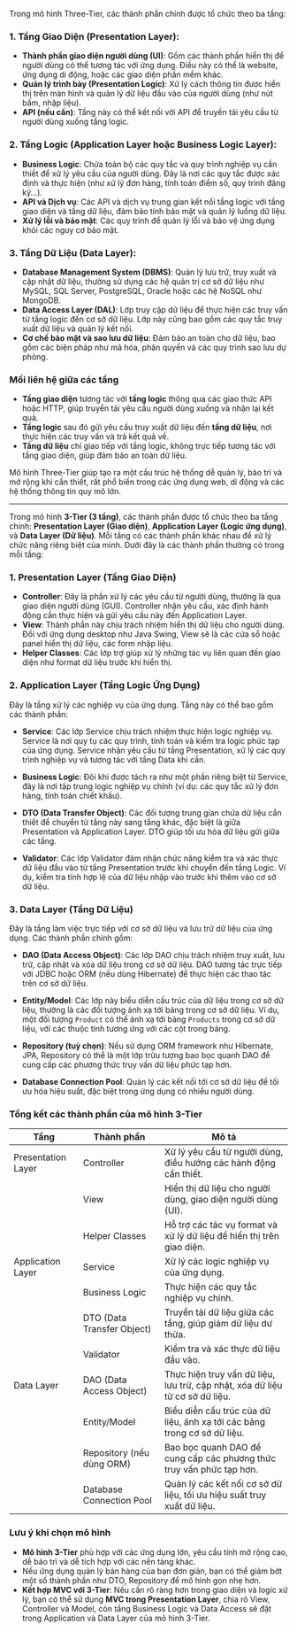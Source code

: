 Trong mô hình Three-Tier, các thành phần chính được tổ chức theo ba tầng:

### 1. **Tầng Giao Diện (Presentation Layer)**:
   - **Thành phần giao diện người dùng (UI)**: Gồm các thành phần hiển thị để người dùng có thể tương tác với ứng dụng. Điều này có thể là website, ứng dụng di động, hoặc các giao diện phần mềm khác.
   - **Quản lý trình bày (Presentation Logic)**: Xử lý cách thông tin được hiển thị trên màn hình và quản lý dữ liệu đầu vào của người dùng (như nút bấm, nhập liệu).
   - **API (nếu cần)**: Tầng này có thể kết nối với API để truyền tải yêu cầu từ người dùng xuống tầng logic.

### 2. **Tầng Logic (Application Layer hoặc Business Logic Layer)**:
   - **Business Logic**: Chứa toàn bộ các quy tắc và quy trình nghiệp vụ cần thiết để xử lý yêu cầu của người dùng. Đây là nơi các quy tắc được xác định và thực hiện (như xử lý đơn hàng, tính toán điểm số, quy trình đăng ký…).
   - **API và Dịch vụ**: Các API và dịch vụ trung gian kết nối tầng logic với tầng giao diện và tầng dữ liệu, đảm bảo tính bảo mật và quản lý luồng dữ liệu.
   - **Xử lý lỗi và bảo mật**: Các quy trình để quản lý lỗi và bảo vệ ứng dụng khỏi các nguy cơ bảo mật.

### 3. **Tầng Dữ Liệu (Data Layer)**:
   - **Database Management System (DBMS)**: Quản lý lưu trữ, truy xuất và cập nhật dữ liệu, thường sử dụng các hệ quản trị cơ sở dữ liệu như MySQL, SQL Server, PostgreSQL, Oracle hoặc các hệ NoSQL như MongoDB.
   - **Data Access Layer (DAL)**: Lớp truy cập dữ liệu để thực hiện các truy vấn từ tầng logic đến cơ sở dữ liệu. Lớp này cũng bao gồm các quy tắc truy xuất dữ liệu và quản lý kết nối.
   - **Cơ chế bảo mật và sao lưu dữ liệu**: Đảm bảo an toàn cho dữ liệu, bao gồm các biện pháp như mã hóa, phân quyền và các quy trình sao lưu dự phòng.

### Mối liên hệ giữa các tầng
- **Tầng giao diện** tương tác với **tầng logic** thông qua các giao thức API hoặc HTTP, giúp truyền tải yêu cầu người dùng xuống và nhận lại kết quả.
- **Tầng logic** sau đó gửi yêu cầu truy xuất dữ liệu đến **tầng dữ liệu**, nơi thực hiện các truy vấn và trả kết quả về.
- **Tầng dữ liệu** chỉ giao tiếp với tầng logic, không trực tiếp tương tác với tầng giao diện, giúp đảm bảo an toàn dữ liệu.

Mô hình Three-Tier giúp tạo ra một cấu trúc hệ thống dễ quản lý, bảo trì và mở rộng khi cần thiết, rất phổ biến trong các ứng dụng web, di động và các hệ thống thông tin quy mô lớn.

---

Trong mô hình **3-Tier (3 tầng)**, các thành phần được tổ chức theo ba tầng chính: **Presentation Layer (Giao diện)**, **Application Layer (Logic ứng dụng)**, và **Data Layer (Dữ liệu)**. Mỗi tầng có các thành phần khác nhau để xử lý chức năng riêng biệt của mình. Dưới đây là các thành phần thường có trong mỗi tầng:


### 1. **Presentation Layer (Tầng Giao Diện)**
   - **Controller**: Đây là phần xử lý các yêu cầu từ người dùng, thường là qua giao diện người dùng (GUI). Controller nhận yêu cầu, xác định hành động cần thực hiện và gửi yêu cầu này đến Application Layer.
   - **View**: Thành phần này chịu trách nhiệm hiển thị dữ liệu cho người dùng. Đối với ứng dụng desktop như Java Swing, View sẽ là các cửa sổ hoặc panel hiển thị dữ liệu, các form nhập liệu.
   - **Helper Classes**: Các lớp trợ giúp xử lý những tác vụ liên quan đến giao diện như format dữ liệu trước khi hiển thị.

### 2. **Application Layer (Tầng Logic Ứng Dụng)**
   Đây là tầng xử lý các nghiệp vụ của ứng dụng. Tầng này có thể bao gồm các thành phần:

   - **Service**: Các lớp Service chịu trách nhiệm thực hiện logic nghiệp vụ. Service là nơi quy tụ các quy trình, tính toán và kiểm tra logic phức tạp của ứng dụng. Service nhận yêu cầu từ tầng Presentation, xử lý các quy trình nghiệp vụ và tương tác với tầng Data khi cần.
   
   - **Business Logic**: Đôi khi được tách ra như một phần riêng biệt từ Service, đây là nơi tập trung logic nghiệp vụ chính (ví dụ: các quy tắc xử lý đơn hàng, tính toán chiết khấu).
   
   - **DTO (Data Transfer Object)**: Các đối tượng trung gian chứa dữ liệu cần thiết để chuyển từ tầng này sang tầng khác, đặc biệt là giữa Presentation và Application Layer. DTO giúp tối ưu hóa dữ liệu gửi giữa các tầng.
   
   - **Validator**: Các lớp Validator đảm nhận chức năng kiểm tra và xác thực dữ liệu đầu vào từ tầng Presentation trước khi chuyển đến tầng Logic. Ví dụ, kiểm tra tính hợp lệ của dữ liệu nhập vào trước khi thêm vào cơ sở dữ liệu.

### 3. **Data Layer (Tầng Dữ Liệu)**
   Đây là tầng làm việc trực tiếp với cơ sở dữ liệu và lưu trữ dữ liệu của ứng dụng. Các thành phần chính gồm:

   - **DAO (Data Access Object)**: Các lớp DAO chịu trách nhiệm truy xuất, lưu trữ, cập nhật và xóa dữ liệu trong cơ sở dữ liệu. DAO tương tác trực tiếp với JDBC hoặc ORM (nếu dùng Hibernate) để thực hiện các thao tác trên cơ sở dữ liệu.
   
   - **Entity/Model**: Các lớp này biểu diễn cấu trúc của dữ liệu trong cơ sở dữ liệu, thường là các đối tượng ánh xạ tới bảng trong cơ sở dữ liệu. Ví dụ, một đối tượng `Product` có thể ánh xạ tới bảng `Products` trong cơ sở dữ liệu, với các thuộc tính tương ứng với các cột trong bảng.
   
   - **Repository (tuỳ chọn)**: Nếu sử dụng ORM framework như Hibernate, JPA, Repository có thể là một lớp trừu tượng bao bọc quanh DAO để cung cấp các phương thức truy vấn dữ liệu phức tạp hơn.
   
   - **Database Connection Pool**: Quản lý các kết nối tới cơ sở dữ liệu để tối ưu hóa hiệu suất, đặc biệt trong ứng dụng có nhiều người dùng.

### Tổng kết các thành phần của mô hình 3-Tier

| Tầng                | Thành phần                                     | Mô tả                                                                                           |
|---------------------|------------------------------------------------|------------------------------------------------------------------------------------------------|
| Presentation Layer  | Controller                                     | Xử lý yêu cầu từ người dùng, điều hướng các hành động cần thiết.                                 |
|                     | View                                           | Hiển thị dữ liệu cho người dùng, giao diện người dùng (UI).                                     |
|                     | Helper Classes                                 | Hỗ trợ các tác vụ format và xử lý dữ liệu để hiển thị trên giao diện.                           |
| Application Layer   | Service                                        | Xử lý các logic nghiệp vụ của ứng dụng.                                                         |
|                     | Business Logic                                 | Thực hiện các quy tắc nghiệp vụ chính.                                                          |
|                     | DTO (Data Transfer Object)                     | Truyền tải dữ liệu giữa các tầng, giúp giảm dữ liệu dư thừa.                                    |
|                     | Validator                                      | Kiểm tra và xác thực dữ liệu đầu vào.                                                           |
| Data Layer          | DAO (Data Access Object)                       | Thực hiện truy vấn dữ liệu, lưu trữ, cập nhật, xóa dữ liệu từ cơ sở dữ liệu.                    |
|                     | Entity/Model                                   | Biểu diễn cấu trúc của dữ liệu, ánh xạ tới các bảng trong cơ sở dữ liệu.                        |
|                     | Repository (nếu dùng ORM)                      | Bao bọc quanh DAO để cung cấp các phương thức truy vấn phức tạp hơn.                            |
|                     | Database Connection Pool                       | Quản lý các kết nối cơ sở dữ liệu, tối ưu hiệu suất truy xuất dữ liệu.                           |


### Lưu ý khi chọn mô hình
- **Mô hình 3-Tier** phù hợp với các ứng dụng lớn, yêu cầu tính mở rộng cao, dễ bảo trì và dễ tích hợp với các nền tảng khác.
- Nếu ứng dụng quản lý bán hàng của bạn đơn giản, bạn có thể giảm bớt một số thành phần như DTO, Repository để mô hình gọn nhẹ hơn.
- **Kết hợp MVC với 3-Tier**: Nếu cần rõ ràng hơn trong giao diện và logic xử lý, bạn có thể sử dụng **MVC trong Presentation Layer**, chia rõ View, Controller và Model, còn tầng Business Logic và Data Access sẽ đặt trong Application và Data Layer của mô hình 3-Tier.
